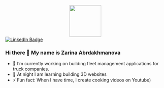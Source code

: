 
<div id="header" align="center">
  <img src="https://media0.giphy.com/media/hpXdHPfFI5wTABdDx9/giphy.gif?cid=ecf05e47vxdd6yc7vz95vpv2vkrxsq0ykz8dsd2rsly2aujz&rid=giphy.gif&ct=g" width="100"/>
</div>

<div id="badges">
  <a href="https://www.linkedin.com/in/zarina-abdrakhmanova">
    <img src="https://img.shields.io/badge/LinkedIn-blue?style=for-the-badge&logo=linkedin&logoColor=white" alt="LinkedIn Badge"/>
  </a>
  </div>

### Hi there 👋 My name is Zarina Abrdakhmanova

- 🔭 I’m currently working on building fleet management applications for truck companies.
- 🌱 At night I am learning building 3D websites 
- ⚡ Fun fact: When I have time, I create cooking videos on Youtube) 
